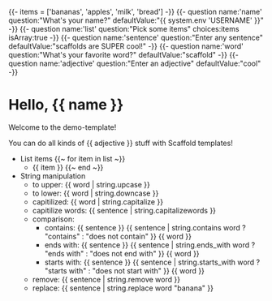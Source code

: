 {{- items = ['bananas', 'apples', 'milk', 'bread'] -}}
{{- question name:'name' question:"What's your name?" defaultValue:"{{ system.env 'USERNAME' }}" -}}
{{- question name:'list' question:"Pick some items" choices:items isArray:true -}}
{{- question name:'sentence' question:"Enter any sentence" defaultValue:"scaffolds are SUPER cool!" -}}
{{- question name:'word' question:"What's your favorite word?" defaultValue:"scaffold" -}}
{{- question name:'adjective' question:"Enter an adjective" defaultValue:"cool" -}}

# Hello, {{ name }}

Welcome to the demo-template!

You can do all kinds of {{ adjective }} stuff with Scaffold templates!

- List items
{{~ for item in list ~}}
  - {{ item }}
{{~ end ~}}
- String manipulation
  - to upper: {{ word | string.upcase }}
  - to lower: {{ word | string.downcase }}
  - capitilized: {{ word | string.capitalize }}
  - capitilize words: {{ sentence | string.capitalizewords }}
  - comparison:
    - contains: {{ sentence }} {{ sentence | string.contains word ? "contains" : "does not contain" }} {{ word }}
    - ends with: {{ sentence }} {{ sentence | string.ends_with word ? "ends with" : "does not end with" }} {{ word }}
    - starts with: {{ sentence }} {{ sentence | string.starts_with word ? "starts with" : "does not start with" }} {{ word }}
  - remove: {{ sentence | string.remove word }}
  - replace: {{ sentence | string.replace word "banana" }}
